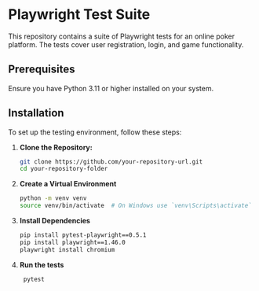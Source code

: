 # Playwright Test Suite

This repository contains a suite of Playwright tests for an online poker platform. The tests cover user registration, login, and game functionality.

## Prerequisites

Ensure you have Python 3.11 or higher installed on your system.

## Installation

To set up the testing environment, follow these steps:

1. **Clone the Repository:**
   ```bash
   git clone https://github.com/your-repository-url.git
   cd your-repository-folder
   
2. **Create a Virtual Environment**
   ```bash
   python -m venv venv
   source venv/bin/activate  # On Windows use `venv\Scripts\activate`

3. **Install Dependencies**
   ```bash
   pip install pytest-playwright==0.5.1
   pip install playwright==1.46.0
   playwright install chromium

4. **Run the tests**
   ```bash
    pytest
